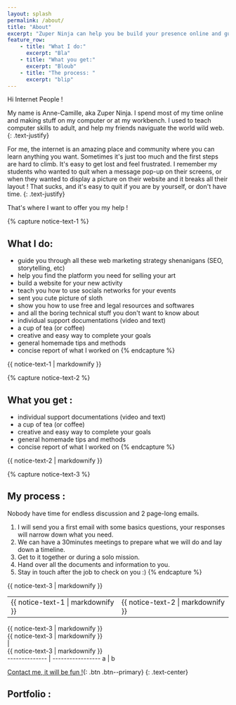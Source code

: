 ```yaml
---
layout: splash
permalink: /about/
title: "About"
excerpt: "Zuper Ninja can help you be build your presence online and guide you through the world wild web"
feature_row:
    - title: "What I do:"
      excerpt: "Bla"
    - title: "What you get:"
      excerpt: "Bloub"
    - title: "The process: "
      excerpt: "blip"
---
```


Hi Internet People !


My name is Anne-Camille, aka Zuper Ninja. I spend most of my time online and making stuff on my computer or at my workbench. 
I used to teach computer skills to adult, and help my friends naviguate the world wild web. 
{: .text-justify}

For me, the internet is an amazing place and community where you can learn anything you want. Sometimes it's just too much and the first steps are hard to climb. It's easy to get lost and feel  frustrated. I remember my students who wanted to quit when a message pop-up on their screens, or when they wanted to display a picture on their website and it breaks all their layout ! That sucks, and it's easy to quit if you are by yourself, or don't have time.
{: .text-justify}

That's where I want to offer you my help ! 

{% capture notice-text-1 %}
## What I do: 
- guide you through all these web marketing strategy shenanigans (SEO, storytelling, etc)
- help you find the platform you need for selling your art
- build a website for your new activity
- teach you how to use socials networks for your events
- sent you cute picture of sloth
- show you how to use free and legal resources and softwares
- and all the boring technical stuff you don't want to know about
- individual support documentations (video and text) 
- a cup of tea (or coffee)
- creative and easy way to complete your goals
- general homemade tips and methods
- concise report of what I worked on
{% endcapture %}

<div class="notice--warning">
  {{ notice-text-1 | markdownify }}
</div>

{% capture notice-text-2 %}
## What you get : 
- individual support documentations (video and text) 
- a cup of tea (or coffee)
- creative and easy way to complete your goals
- general homemade tips and methods
- concise report of what I worked on
{% endcapture %}

<div class="notice--success">
  {{ notice-text-2 | markdownify }}
</div>

{% capture notice-text-3 %}
## My process : 
Nobody have time for endless discussion and 2 page-long emails. 
1. I will send you a first email with some basics questions, your responses will narrow down what you need. 
2. We can have a 30minutes meetings to prepare what we will do and lay down a timeline. 
3. Get to it together or during a solo mission.
4. Hand over all the documents and information to you.
5. Stay in touch after the job to check on you :)
{% endcapture %}


<div class="notice--info">
  {{ notice-text-3 | markdownify }}
</div>

<table>
    <td> <div class="notice--warning">
         {{ notice-text-1 | markdownify }}
         </div>
    </td>
    <td> <div class="notice--success">
         {{ notice-text-2 | markdownify }}
         </div>
    </td>
</table>
<div class="notice--info">
 {{ notice-text-3 | markdownify }}
 </div>
 
 
 <div class="notice--info">  {{ notice-text-3 | markdownify }} </div> |  <div class="notice--info">  {{ notice-text-3 | markdownify }} </div> 
 -------------- | ----------------- 
 a | b 
 
[Contact me, it will be fun !](#link){: .btn .btn--primary}
{: .text-center}

## Portfolio : 










